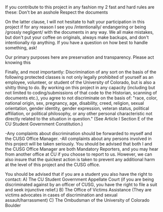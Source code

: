 If you contribute to this project in any fashion my 2 fast and hard rules are these:
Don't be an asshole
Respect the documents

On the latter clause, I will not hesitate to halt your participation in this project if for
any reason I see you /intentionally/ endangering or being /grossly negligent/ with the documents 
in any way. 
We all make mistakes, but don't put your coffee on originals, always make backups, and don't intentionally
rip anything. If you have a question on how best to handle something, ask! 

Our primary purposes here are preservation and transparency. Please act knowing this

Finally, and most importantly:
Discrimination of any sort on the basis of the following protected classes is not only legally
prohibited of yourself as an employee, volunteer, or student of the University of Colorado,
but is also a shitty thing to do. By working on this project in any capacity (including but not
limited to coding/submissions of that code to the Historian, scanning of documents etc.), you 
agree to not discriminate on the basis of:
"race,  color,  national  origin,  sex, 
pregnancy, age, disability, creed, religion, sexual orientation, gender identity, 
gender expression, veteran status, political affiliation, or political philosophy, 
or  any  other personal  characteristic  not  directly  related  to  the  situation  in 
question." (See Article I Section E of the CU Student Government Constitution.)

-Any complaints about discrimination should be forwarded to myself and the CUSG Office Manager.
-All complaints about any persons involved in this project will be taken seriously. You
should be advised that both I and the CUSG Office Manager are both Mandatory Reporters, and you
may hear from another office at CU if you choose to report to us. However, we can also insure
that the quickest action is taken to prevent any additional harm at the level of this project
and the CUSG office. 

You should be advised that if you are a student you also have the right to contact:
A) The CU Student Government Appellate Court (if you are being discriminated against by an
officer of CUSG, you have the right to file a suit and seek injunctive relief.)
B) The Office of Victims Assistance (They are victims advocates in cases of discrimination and
sexual assault/harrassment)
C) The Ombudsman of the University of Colorado Boulder

